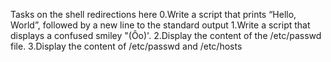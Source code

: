 Tasks on the shell redirections here
0.Write a script that prints “Hello, World”, followed by a new line to the standard output
1.Write a script that displays a confused smiley "(Ôo)'.
2.Display the content of the /etc/passwd file.
3.Display the content of /etc/passwd and /etc/hosts

